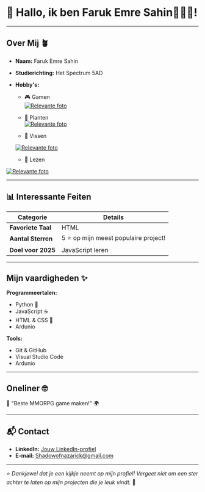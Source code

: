 # 👋 Hallo, ik ben Faruk Emre Sahin👾👾👾!



---

## Over Mij 🪴

- **Naam:** Faruk Emre Sahin 
- **Studierichting:** Het Spectrum 5AD
- **Hobby's:**  
  - 🎮 Gamen  
  [![Relevante foto](https://cdn3.emoji.gg/emojis/41223-jinxchristmas.png)](https://i.imgflip.com/7rwvrk.jpg)
  - 📸 Planten  
  [![Relevante foto](https://www.rynolawncare.com/wp-content/uploads/2022/05/basket-of-veggies-e1651864785925.jpg) ](https://goforest.be)

  - 🎣 Vissen

   [![Relevante foto](https://t3.ftcdn.net/jpg/08/88/97/56/360_F_888975655_HHV279BkjxmDsS4DeceH5GmYtCdj0sDQ.jpg)](https://i.pinimg.com/originals/5a/0a/b9/5a0ab96a70f570c929089379597aa832.jpg)

  - 📖 Lezen  

 [![Relevante foto](https://img.asmedia.epimg.net/resizer/v2/PVMMQEWO7VOXNKKE7GPPYWTE2Y.jpg?auth=c84ea1ea08f6e9f403610269308ce1bf730e3f63d6df43419f7c269328d46855&width=644&height=362&smart=true)](https://i.redd.it/jgs80fmzkul71.jpg)



---

## 📊 Interessante Feiten

| Categorie       | Details                          |
|------------------|----------------------------------|
| **Favoriete Taal**  | HTML                          |
| **Aantal Sterren**   | 5 ⭐ op mijn meest populaire project! |
| **Doel voor 2025**   | JavaScript leren |

---

## Mijn vaardigheden ✨

**Programmeertalen:**  
- Python 🐍  
- JavaScript ☕  
- HTML & CSS 🎨  
- Ardunio

**Tools:**  
- Git & GitHub  
- Visual Studio Code  
- Ardunio

---

## Oneliner 🤓
🌟 "Beste MMORPG game maken!" 🌍

---

## 📬 Contact

- **LinkedIn:** [Jouw LinkedIn-profiel](https://github.com/Nishikienrai41/Nishikienrai41.git)  
- **E-mail:** Shadowofnazarick@gmail.com

---

⭐️ *Dankjewel dat je een kijkje neemt op mijn profiel! Vergeet niet om een ster achter te laten op mijn projecten die je leuk vindt.* 🌟
